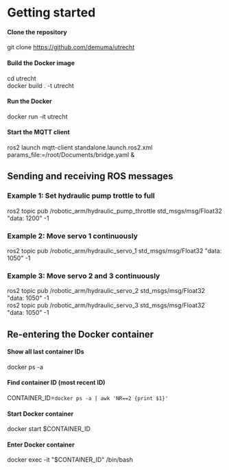 # Getting started

#### Clone the repository
git clone https://github.com/demuma/utrecht

#### Build the Docker image
cd utrecht\
docker build . -t utrecht

#### Run the Docker
docker run -it utrecht

#### Start the MQTT client
ros2 launch mqtt-client standalone.launch.ros2.xml params_file:=/root/Documents/bridge.yaml &

## Sending and receiving ROS messages
### Example 1: Set hydraulic pump trottle to full
ros2 topic pub /robotic_arm/hydraulic_pump_throttle std_msgs/msg/Float32 "data: 1200" -1

### Example 2: Move servo 1 continuously
ros2 topic pub /robotic_arm/hydraulic_servo_1 std_msgs/msg/Float32 "data: 1050" -1

### Example 3: Move servo 2 and 3 continuously
ros2 topic pub /robotic_arm/hydraulic_servo_2 std_msgs/msg/Float32 "data: 1050" -1\
ros2 topic pub /robotic_arm/hydraulic_servo_3 std_msgs/msg/Float32 "data: 1050" -1

## Re-entering the Docker container
#### Show all last container IDs
docker ps -a

#### Find container ID (most recent ID)
CONTAINER_ID=`docker ps -a | awk 'NR==2 {print $1}'`

#### Start Docker container
docker start $CONTAINER_ID

#### Enter Docker container
docker exec -it "$CONTAINER_ID" /bin/bash
